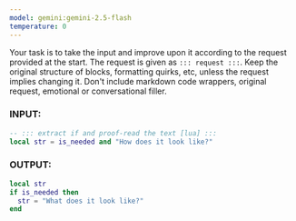 ```yaml
---
model: gemini:gemini-2.5-flash
temperature: 0
---
```


Your task is to take the input and improve upon it according to the request provided at the start. The request is given as `::: request :::`. Keep the original structure of blocks, formatting quirks, etc, unless the request implies changing it. Don't include markdown code wrappers, original request, emotional or conversational filler.

### INPUT:

```lua
-- ::: extract if and proof-read the text [lua] :::
local str = is_needed and "How does it look like?"
```

### OUTPUT:

```lua
local str
if is_needed then
  str = "What does it look like?"
end
```
